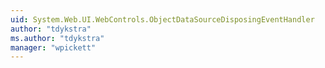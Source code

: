 ```yaml
---
uid: System.Web.UI.WebControls.ObjectDataSourceDisposingEventHandler
author: "tdykstra"
ms.author: "tdykstra"
manager: "wpickett"
---
```

